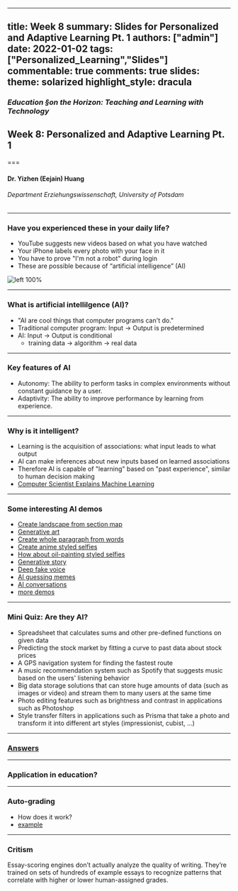 
---
title: Week 8
summary: Slides for Personalized and Adaptive Learning Pt. 1
authors: ["admin"]
date: 2022-01-02
tags: ["Personalized_Learning","Slides"] 
commentable: true
comments: true
slides:
  theme: solarized
  highlight_style: dracula
---

### *Education §on the Horizon: Teaching and Learning with Technology*
## Week 8: Personalized and Adaptive Learning Pt. 1
===
#### Dr. Yizhen (Eejain) Huang
###### Department Erziehungswissenschaft, University of Potsdam

---
###  Have you experienced these in your daily life?
- YouTube suggests new videos based on what you have watched
- Your iPhone labels every photo with your face in it
- You have to prove "I'm not a robot" during login
- These are possible because of “artificial intelligence” (AI)

![left 100%](/media/captcha.jpg)

---
###  What is artificial intellilgence (AI)?
- "AI are cool things that computer programs can't do."
- Traditional computer program: Input → Output is predetermined
- AI: Input → Output is conditional
    - training data → algorithm → real data

---
###  Key features of AI
- Autonomy: The ability to perform tasks in complex environments without constant guidance by a user.
- Adaptivity: The ability to improve performance by learning from experience.

---
###  Why is it intelligent?
- Learning is the acquisition of associations: what input leads to what output 
- AI can make inferences about new inputs based on learned associations
- Therefore AI is capable of "learning" based on "past experience", similar to human decision making
- [Computer Scientist Explains Machine Learning](https://www.youtube.com/watch?v=5q87K1WaoFI)

---
###  Some interesting AI demos
- [Create landscape from section map](http://gaugan.org/gaugan2/)
- [Generative art](https://app.wombo.art/)
- [Create whole paragraph from words](https://talktotransformer.com/)
- [Create anime styled selfies](https://waifu.lofiu.com/)
- [How about oil-painting styled selfies](https://ai-art.tokyo/en/)
- [Generative story](https://ai-adventure.appspot.com/)
- [Deep fake voice](https://fakeyou.com/)
- [AI guessing memes](https://twitter.com/ResNeXtGuesser/status/1477391701807300608)
- [AI conversations](https://www.youtube.com/watch?v=jz78fSnBG0s)
- [more demos](https://www.nvidia.com/en-us/research/ai-demos/)

---
###  Mini Quiz: Are they AI?
- Spreadsheet that calculates sums and other pre-defined functions on given data
- Predicting the stock market by fitting a curve to past data about stock prices
- A GPS navigation system for finding the fastest route
- A music recommendation system such as Spotify that suggests music based on the users' listening behavior
- Big data storage solutions that can store huge amounts of data (such as images or video) and stream them to many users at the same time
- Photo editing features such as brightness and contrast in applications such as Photoshop
- Style transfer filters in applications such as Prisma that take a photo and transform it into different art styles (impressionist, cubist, ...)

---
###  [Answers](https://course.elementsofai.com/1/1)

---
###  Application in education?

---
###  Auto-grading
- How does it work?
- [example](https://www.codio.com/features/auto-grading)

---
###  Critism
Essay-scoring engines don’t actually analyze the quality of writing. They’re trained on sets of hundreds of example essays to recognize patterns that correlate with higher or lower human-assigned grades. 

